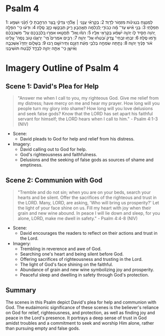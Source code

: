 # Psalm 4
1: לַמְנַצֵּ֥חַ בִּנְגִינ֗וֹת מִזְמ֥וֹר לְדָוִֽד׃
2: בְּקָרְאִ֡י עֲנֵ֤נִי ׀ אֱלֹ֘הֵ֤י צִדְקִ֗י בַּ֭צָּר הִרְחַ֣בְתָּ לִּ֑י חָ֝נֵּ֗נִי וּשְׁמַ֥ע תְּפִלָּתִֽי׃
3: בְּנֵ֥י אִ֡ישׁ עַד־ מֶ֬ה כְבוֹדִ֣י לִ֭כְלִמָּה תֶּאֱהָב֣וּן רִ֑יק תְּבַקְשׁ֖וּ כָזָ֣ב סֶֽלָה׃
4: וּדְע֗וּ כִּֽי־ הִפְלָ֣ה יְ֭הוָה חָסִ֣יד ל֑וֹ יְהוָ֥ה יִ֝שְׁמַ֗ע בְּקָרְאִ֥י אֵלָֽיו׃
5: רִגְז֗וּ וְֽאַל־ תֶּ֫חֱטָ֥אוּ אִמְר֣וּ בִ֭לְבַבְכֶם עַֽל־ מִשְׁכַּבְכֶ֗ם וְדֹ֣מּוּ סֶֽלָה׃
6: זִבְח֥וּ זִבְחֵי־ צֶ֑דֶק וּ֝בִטְח֗וּ אֶל־ יְהוָֽה׃
7: רַבִּ֥ים אֹמְרִים֮ מִֽי־ יַרְאֵ֪נ֫וּ ט֥וֹב נְֽסָה־ עָ֭לֵינוּ א֨וֹר פָּנֶ֬יךָ יְהוָֽה׃
8: נָתַ֣תָּה שִׂמְחָ֣ה בְלִבִּ֑י מֵעֵ֬ת דְּגָנָ֖ם וְתִֽירוֹשָׁ֣ם רָֽבּוּ׃
9: בְּשָׁל֣וֹם יַחְדָּו֮ אֶשְׁכְּבָ֪ה וְאִ֫ישָׁ֥ן כִּֽי־ אַתָּ֣ה יְהוָ֣ה לְבָדָ֑ד לָ֝בֶ֗טַח תּוֹשִׁיבֵֽנִי׃

# Imagery Outline of Psalm 4

## Scene 1: David's Plea for Help

> "Answer me when I call to you, my righteous God. Give me relief from my distress; have mercy on me and hear my prayer. How long will you people turn my glory into shame? How long will you love delusions and seek false gods? Know that the LORD has set apart his faithful servant for himself; the LORD hears when I call to him." - Psalm 4:1-3 (NIV)

- Scene:
  - David pleads to God for help and relief from his distress.
- Imagery:
  - David calling out to God for help.
  - God's righteousness and faithfulness.
  - Delusions and the seeking of false gods as sources of shame and emptiness.

## Scene 2: Communion with God

> "Tremble and do not sin; when you are on your beds, search your hearts and be silent. Offer the sacrifices of the righteous and trust in the LORD. Many, LORD, are asking, 'Who will bring us prosperity?' Let the light of your face shine on us. Fill my heart with joy when their grain and new wine abound. In peace I will lie down and sleep, for you alone, LORD, make me dwell in safety." - Psalm 4:4-8 (NIV)

- Scene:
  - David encourages the readers to reflect on their actions and trust in the Lord.
- Imagery:
  - Trembling in reverence and awe of God.
  - Searching one's heart and being silent before God.
  - Offering sacrifices of righteousness and trusting in the Lord.
  - The light of God's face shining on the faithful.
  - Abundance of grain and new wine symbolizing joy and prosperity.
  - Peaceful sleep and dwelling in safety through God's protection.

## Summary

The scenes in this Psalm depict David's plea for help and communion with God. The eudaimonic significance of these scenes is the believer's reliance on God for relief, righteousness, and protection, as well as finding joy and peace in the Lord's presence. It portrays a deep sense of trust in God amidst troubles and a commitment to seek and worship Him alone, rather than pursuing empty and false gods.